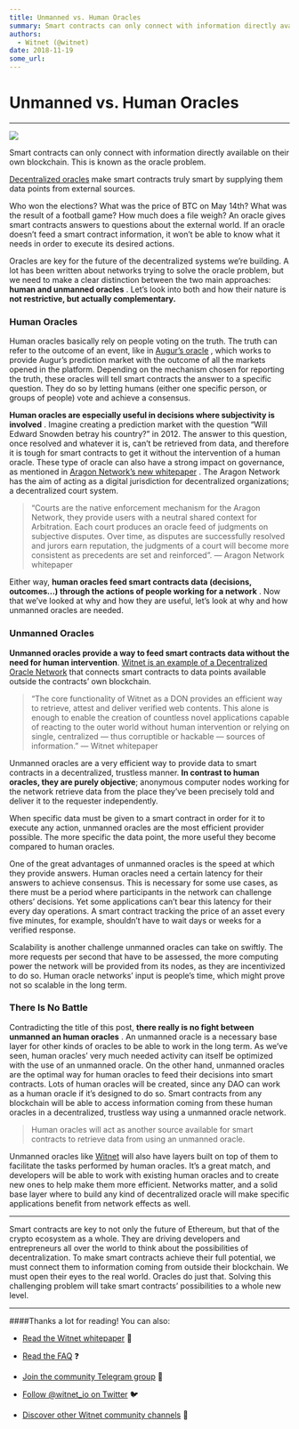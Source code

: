 ```yaml
---
title: Unmanned vs. Human Oracles
summary: Smart contracts can only connect with information directly available on their own blockchain. This is known as the oracle problem. Decentralized oracles make smart contracts truly smart by supplying them data points from external sources. Who won the elections? What was the price of BTC on May 14th? What was the result of a football game? How much does a file weigh? An oracle gives smart contracts answers to questions about the external world. If an oracle doesn’t feed a smart contract informati
authors:
  - Witnet (@witnet)
date: 2018-11-19
some_url: 
---
```


# Unmanned vs. Human Oracles



----


![](https://cdn-images-1.medium.com/max/2000/1*Fcr4RtRWU4Wa7yrdQUfL2Q.png)

Smart contracts can only connect with information directly available on their own blockchain. This is known as 
the oracle problem.
 
[Decentralized oracles](https://medium.com/@peterhaymond/why-decentralized-oracles-matter-7920ad04ee37)
 make smart contracts truly smart by supplying them data points from external sources.

Who won the elections? What was the price of BTC on May 14th? What was the result of a football game? How much does a file weigh? An oracle gives smart contracts answers to questions about the external world. If an oracle doesn’t feed a smart contract information, it won’t be able to know what it needs in order to execute its desired actions.

Oracles are key for the future of the decentralized systems we’re building. A lot has been written about networks trying to solve the oracle problem, but we need to make a clear distinction between the two main approaches: 
**human and unmanned oracles**
 . Let’s look into both and how their nature is 
**not restrictive, but actually complementary.**
 

### Human Oracles
Human oracles basically rely on people voting on the truth. The truth can refer to the outcome of an event, like in 
[Augur’s oracle](http://docs.augur.net/)
 , which works to provide Augur’s prediction market with the outcome of all the markets opened in the platform.
Depending on the mechanism chosen for reporting the truth, these oracles will tell smart contracts the answer to a specific question. They do so by letting humans (either one specific person, or groups of people) vote and achieve a consensus.
 
**Human oracles are especially useful in decisions where subjectivity is involved**
 . Imagine creating a prediction market with the question “Will Edward Snowden betray his country?” in 2012. The answer to this question, once resolved and whatever it is, can’t be retrieved from data, and therefore it is tough for smart contracts to get it without the intervention of a human oracle.
These type of oracle can also have a strong impact on governance, as mentioned in 
[Aragon Network’s new whitepaper](https://github.com/aragon/whitepaper)
 . The Aragon Network has the aim of acting as a digital jurisdiction for decentralized organizations; a decentralized court system.
> “Courts are the native enforcement mechanism for the Aragon Network, they provide users with a neutral shared context for Arbitration. Each court produces an oracle feed of judgments on subjective disputes. Over time, as disputes are successfully resolved and jurors earn reputation, the judgments of a court will become more consistent as precedents are set and reinforced”. — Aragon Network whitepaper

Either way, 
**human oracles feed smart contracts data (decisions, outcomes…) through the actions of people working for a network**
 . Now that we’ve looked at why and how they are useful, let’s look at why and how unmanned oracles are needed.

### Unmanned Oracles
 **Unmanned oracles provide a way to feed smart contracts data without the need for human intervention**. [Witnet is an example of a Decentralized Oracle Network](https://medium.com/witnet/witnet-smart-contracts-with-real-power-f79e326da3a4) that connects smart contracts to data points available outside the contracts’ own blockchain.

> “The core functionality of Witnet as a DON provides an efficient way to retrieve, attest and deliver verified web contents. This alone is enough to enable the creation of countless novel applications capable of reacting to the outer world without human intervention or relying on single, centralized — thus corruptible or hackable — sources of information.” — Witnet whitepaper

Unmanned oracles are a very efficient way to provide data to smart contracts in a decentralized, trustless manner. 
**In contrast to human oracles, they are purely objective**; anonymous computer nodes working for the network retrieve data from the place they’ve been precisely told and deliver it to the requester independently.

When specific data must be given to a smart contract in order for it to execute any action, unmanned oracles are the most efficient provider possible. The more specific the data point, the more useful they become compared to human oracles.

One of the great advantages of unmanned oracles is the speed at which they provide answers. Human oracles need a certain latency for their answers to achieve consensus. This is necessary for some use cases, as there must be a period where participants in the network can challenge others’ decisions. Yet some applications can’t bear this latency for their every day operations. A smart contract tracking the price of an asset every five minutes, for example, shouldn’t have to wait days or weeks for a verified response.

Scalability is another challenge unmanned oracles can take on swiftly. The more requests per second that have to be assessed, the more computing power the network will be provided from its nodes, as they are incentivized to do so. Human oracle networks’ input is people’s time, which might prove not so scalable in the long term.

### There Is No Battle
Contradicting the title of this post, 
**there really is no fight between unmanned an human oracles**
 . An unmanned oracle is a necessary base layer for other kinds of oracles to be able to work in the long term. As we’ve seen, human oracles’ very much needed activity can itself be optimized with the use of an unmanned oracle.
On the other hand, unmanned oracles are the optimal way for human oracles to feed their decisions into smart contracts. Lots of human oracles will be created, since any DAO can work as a human oracle if it’s designed to do so. Smart contracts from any blockchain will be able to access information coming from these human oracles in a decentralized, trustless way using a unmanned oracle network.
> Human oracles will act as another source available for smart contracts to retrieve data from using an unmanned oracle.

Unmanned oracles like 
[Witnet](http://witnet.io)
 will also have layers built on top of them to facilitate the tasks performed by human oracles. It’s a great match, and developers will be able to work with existing human oracles and to create new ones to help make them more efficient. Networks matter, and a solid base layer where to build any kind of decentralized oracle will make specific applications benefit from network effects as well.

----

Smart contracts are key to not only the future of Ethereum, but that of the crypto ecosystem as a whole. They are driving developers and entrepreneurs all over the world to think about the possibilities of decentralization. To make smart contracts achieve their full potential, we must connect them to information coming from outside their blockchain. We must open their eyes to the real world. Oracles do just that. Solving this challenging problem will take smart contracts’ possibilities to a whole new level.

----
####Thanks a lot for reading! You can also:



 *  [Read the Witnet whitepaper](https://witnet.io/static/witnet-whitepaper.pdf) 📃

 *  [Read the FAQ](https://witnet.io/#/faq) ❓

 *  [Join the community Telegram group](https://t.me/witnetio) 💬

 *  [Follow @witnet_io on Twitter](https://twitter.com/witnet_io) 🐦

 *  [Discover other Witnet community channels](https://witnet.io/#/contact) 👥
